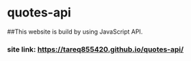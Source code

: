 # quotes-api

##This website is build by using JavaScript API.
### site link: https://tareq855420.github.io/quotes-api/
